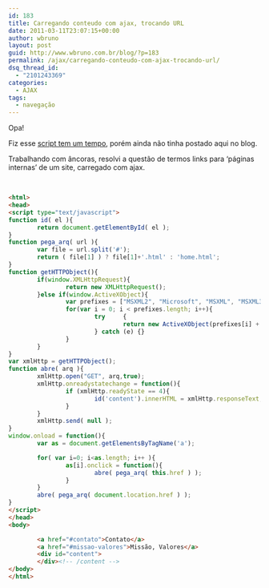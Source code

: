 ```yaml
---
id: 183
title: Carregando conteudo com ajax, trocando URL
date: 2011-03-11T23:07:15+00:00
author: wbruno
layout: post
guid: http://www.wbruno.com.br/blog/?p=183
permalink: /ajax/carregando-conteudo-com-ajax-trocando-url/
dsq_thread_id:
  - "2101243369"
categories:
  - AJAX
tags:
  - navegação
---
```

Opa!

Fiz esse <a href="http://forum.imasters.com.br/topic/403171-pagina-dentro-de-div-ajax-problema-ao-atualizar/" target="_blank">script tem um tempo</a>, porém ainda não tinha postado aqui no blog.

Trabalhando com âncoras, resolvi a questão de termos links para &#8216;páginas internas&#8217; de um site, carregado com ajax.

&nbsp;

``` html
<html>
<head>
<script type="text/javascript">
function id( el ){
        return document.getElementById( el );
}
function pega_arq( url ){
        var file = url.split('#');
        return ( file[1] ) ? file[1]+'.html' : 'home.html';
}
function getHTTPObject(){
        if(window.XMLHttpRequest){
                return new XMLHttpRequest();
        }else if(window.ActiveXObject){
                var prefixes = ["MSXML2", "Microsoft", "MSXML", "MSXML3"];
                for(var i = 0; i < prefixes.length; i++){
                        try     {
                                return new ActiveXObject(prefixes[i] + ".XMLHTTP");
                        } catch (e) {}
                }
        }
}
var xmlHttp = getHTTPObject();
function abre( arq ){
        xmlHttp.open("GET", arq,true);
        xmlHttp.onreadystatechange = function(){
                if (xmlHttp.readyState == 4){
                        id('content').innerHTML = xmlHttp.responseText;
                }
        }
        xmlHttp.send( null );
}
window.onload = function(){
        var as = document.getElementsByTagName('a');

        for( var i=0; i<as.length; i++ ){
                as[i].onclick = function(){
                        abre( pega_arq( this.href ) );
                }
        }
        abre( pega_arq( document.location.href ) );
}
</script>
</head>
<body>

        <a href="#contato">Contato</a>
        <a href="#missao-valores">Missão, Valores</a>
        <div id="content">
        </div><!-- /content -->
</body>
</html>
```
